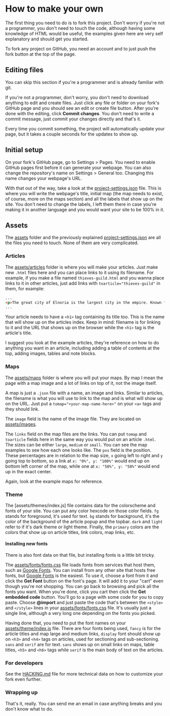 # How to make your own

The first thing you need to do is to fork this project. Don't worry if you're not a programmer, you don't need to touch the code, although having some knowledge of HTML would be useful, the examples given here are very self explanatory and should get you started.

To fork any project on GitHub, you need an account and to just push the fork button at the top of the page. 

## Editing files

You can skip this section if you're a programmer and is already familiar with git.

If you're not a programmer, don't worry, you don't need to download anything to edit and create files. Just click any file or folder on your fork's GitHub page and you should see an edit or create file button. After you're done with the editing, click __Commit changes__. You don't need to write a commit message, just commit your changes directly and that's it.

Every time you commit something, the project will automatically update your page, but it takes a couple seconds for the updates to show up.

## Initial setup

On your fork's GitHub page, go to Settings > Pages. You need to enable GitHub pages first before it can generate your webpage. You can also change the repository's name on Settings > General too. Changing this name changes your webpage's URL.

With that out of the way, take a look at the [project-settings.json](project-settings.json) file. This is where you will write the webpage's title, initial map (the map needs to exist, of course, more on the maps section) and all the labels that show up on the site. You don't need to change the labels, I left them there in case you're making it in another language and you would want your site to be 100% in it.

## Assets

The [assets](assets/) folder and the previously explained [project-settings.json](project-settings.json) are all the files you need to touch. None of them are very complicated.

### Articles

The [assets/articles](assets/articles/) folder is where you will make your articles. Just make new `.html` files here and you can place links to it using its filename. For example, if you make a file named `thieves-guild.html` and you wanna place links to it in other articles, just add links with `toarticle="thieves-guild"` in them, for example:

```html
...
<p>The great city of Elnoria is the largest city in the empire. Known for being a culture hub of all provinces, it attracts merchants from all over the world. It is also the home of the <a toarticle="thieves-guild">Thieves Guild</a>.</p>
...
```

Your article needs to have a `<h1>` tag containing its title too. This is the name that will show up on the articles index. Keep in mind: filename is for linking to it and the URL that shows up on the browser while the `<h1>` tag is the article's title.

I suggest you look at the example articles, they're reference on how to do anything you want in an article, including adding a table of contents at the top, adding images, tables and note blocks.

### Maps

The [assets/maps](assets/maps/) folder is where you will put your maps. By map I mean the page with a map image and a lot of links on top of it, not the image itself. 

A map is just a `.json` file with a name, an image and links. Similar to articles, the filename is what you will use to link to the map and is what will show up on the URL. Just put a `tomap="<your-map-name-here>"` on your `<a>` tags and they should link.

The `image` field is the name of the image file. They are located on [assets/images](assets/images/).

The `links` field on the map files are the links. You can put `tomap` and `toarticle` fields here in the same way you would put on an article `.html`. The sizes can be either `large`, `medium` or `small`. You can see the map examples to see how each one looks like. The `pos` field is the position. These percentages are in relation to the map size, `x` going left to right and `y` going top to bottom, so a link at `x: "0%", y: "100%"` would end up on bottom left corner of the map, while one at `x: "50%", y: "50%"` would end up in the exact center.

Again, look at the example maps for reference.

### Theme

The [assets/themes/index.js] file contains data for the colorscheme and fonts of your site. You can put any color hexcode on those color fields. `fg` stands for foreground, it's used for text. `bg` stands for background, it's the color of the background of the article popup and the topbar. `dark` and `light` refer to if it's dark theme or light theme. Finally, the `primary` colors are the colors that show up on article titles, link colors, map links, etc.

#### Installing new fonts

There is also font data on that file, but installing fonts is a little bit tricky.

The [assets/fonts/fonts.css](assets/fonts/fonts.css) file loads fonts from services that host them, such as [Google Fonts](https://fonts.google.com). You can install from any other site that hosts free fonts, but [Google Fonts](https://fonts.google.com) is the easiest. To use it, choose a font from it and click the __Get Font__ button on the font's page. It will add it to your "cart" even though you're not shopping. You can go back to browsing and pick all the fonts you want. When you're done, click you cart then click the __Get embedded code__ button. You'll go to a page with some code for you to copy paste. Choose __@import__ and just paste the code that's between the `<style>` and `</style>` lines in your [assets/fonts/fonts.css](assets/fonts/fonts.css) file. It's usually just a single line, although a very long one depending on the fonts you picked.

Having done that, you need to put the font names on your [assets/theme/index.js](assets/theme/index.js) file. There are four fonts being used, `fancy` is for the article titles and map large and medium links, `display` font should show up on `<h3>` and `<h4>` tags on articles, used for sectioning and sub-sectioning. `sans` and `serif` are for text. `sans` shows up on small links on maps, table titles, `<h5>` and `<h6>` tags while `serif` is the main body of text on the articles.

### For developers

See the [HACKING.md](HACKING.md) file for more technical data on how to customize your fork even further.

### Wrapping up

That's it, really. You can send me an email in case anything breaks and you don't know what to do.
